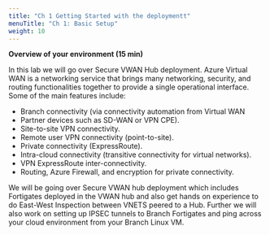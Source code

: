 ```yaml
---
title: "Ch 1 Getting Started with the deploymentt"
menuTitle: "Ch 1: Basic Setup"
weight: 10
---
```


**Overview of your environment (15 min)**


In this lab we will go over Secure VWAN Hub deployment. Azure Virtual WAN is a networking service that brings many networking, security, and routing functionalities together to provide a single operational interface. Some of the main features include:

  - Branch connectivity (via connectivity automation from Virtual WAN
  - Partner devices such as SD-WAN or VPN CPE).
  - Site-to-site VPN connectivity.
  - Remote user VPN connectivity (point-to-site).
  - Private connectivity (ExpressRoute).
  - Intra-cloud connectivity (transitive connectivity for virtual networks).
  - VPN ExpressRoute inter-connectivity.
  - Routing, Azure Firewall, and encryption for private connectivity.

We will be going over Secure VWAN hub deployment which includes Fortigates deployed in the VWAN hub and also get hands on experience to do East-West Inspection between VNETS peered to a Hub. Further we will also work on setting up IPSEC tunnels to Branch Fortigates and ping across your cloud environment from your Branch Linux VM.

